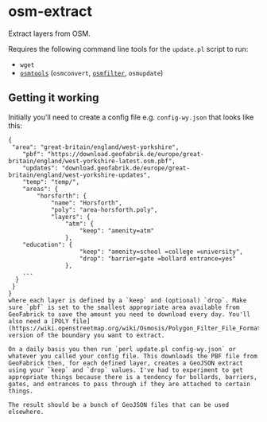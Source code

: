 # osm-extract
Extract layers from OSM.

Requires the following command line tools for the `update.pl` script to run:
  * `wget`
  * [`osmtools`](https://gitlab.com/osm-c-tools/osmctools) (`osmconvert`, [`osmfilter`](https://wiki.openstreetmap.org/wiki/Osmfilter#Download), `osmupdate`)

## Getting it working

Initially you'll need to create a config file e.g. `config-wy.json` that looks like this:
```
{
 "area": "great-britain/england/west-yorkshire",
	"pbf": "https://download.geofabrik.de/europe/great-britain/england/west-yorkshire-latest.osm.pbf",
	"updates": "download.geofabrik.de/europe/great-britain/england/west-yorkshire-updates",
	"temp": "temp/",
	"areas": {
		"horsforth": {
			"name": "Horsforth",
			"poly": "area-horsforth.poly",
			"layers": {
				"atm": {
					"keep": "amenity=atm"
				},
    "education": {
					"keep": "amenity=school =college =university",
					"drop": "barrier=gate =bollard entrance=yes"
				},
    ...
  }
 }
}
where each layer is defined by a `keep` and (optional) `drop`. Make sure `pbf` is set to the smallest appropriate area available from GeoFabrick to save the amount you need to download every day. You'll also need a [POLY file](https://wiki.openstreetmap.org/wiki/Osmosis/Polygon_Filter_File_Format) version of the boundary you want to extract.

On a daily basis you then run `perl update.pl config-wy.json` or whatever you called your config file. This downloads the PBF file from GeoFabrick then, for each defined layer, creates a GeoJSON extract using your `keep` and `drop` values. I've had to experiment to get appropriate things because there is a tendency for bollards, barriers, gates, and entrances to pass through if they are attached to certain things.

The result should be a bunch of GeoJSON files that can be used elsewhere.
